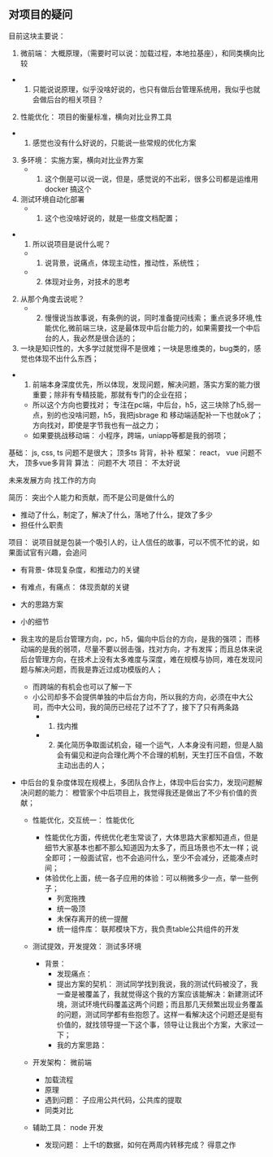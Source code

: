 ## 对项目的疑问


目前这块主要说：
1. 微前端： 大概原理，（需要时可以说：加载过程，本地拉基座），和同类横向比较
  -  1. 只能说说原理，似乎没啥好说的，也只有做后台管理系统用，我似乎也就会做后台的相关项目？
2. 性能优化： 项目的衡量标准，横向对比业界工具
  - 1. 感觉也没有什么好说的，只能说一些常规的优化方案 
3. 多环境： 实施方案，横向对比业界方案
   - 1. 这个倒是可以说一说，但是，感觉说的不出彩，很多公司都是运维用docker 搞这个
4. 测试环境自动化部署
   - 1. 这个也没啥好说的，就是一些度文档配置；


- 1. 所以说项目是说什么呢？
  - 1. 说背景，说痛点，体现主动性，推动性，系统性；
  - 2. 体现对业务，对技术的思考
2. 从那个角度去说呢？
   - 2. 慢慢说当故事说，有条例的说，同时准备提问线索； 重点说多环境,性能优化,微前端三块，这是最体现中后台能力的，如果需要找一个中后台的人，我必然是很合适的；
3. 一块是知识性的，大多学过就觉得不是很难；一块是思维类的，bug类的，感觉也体现不出什么东西；
  -  1. 前端本身深度优先，所以体现，发现问题，解决问题，落实方案的能力很重要；除非有专精技能，那就有专门的企业在招；
     -  所以这个方向也要找对； 专注在pc端，中后台，h5，这三块除了h5,弱一点，别的也没啥问题，h5，我把jsbrage 和 移动端适配补一下也就ok了；方向找对，即使是字节我也有一战之力；
     -  如果要挑战移动端： 小程序，跨端，uniapp等都是我的弱项；


基础： js, css, ts 问题不是很大； 顶多ts 背背，补补
框架： react， vue 问题不大， 顶多vue多背背
算法： 问题不大
项目： 不太好说


未来发展方向
找工作的方向



简历： 突出个人能力和贡献，而不是公司是做什么的
  - 推动了什么，制定了，解决了什么，落地了什么，提效了多少
  - 担任什么职责


项目： 说项目就是包装一个吸引人的，让人信任的故事，可以不慌不忙的说，如果面试官有兴趣，会追问
  - 有背景- 体现复杂度，和推动力的关键
  - 有难点，有痛点： 体现贡献的关键
  - 大的思路方案
  - 小的细节


- 我主攻的是后台管理方向，pc，h5，偏向中后台的方向，是我的强项； 而移动端的是我的弱项，尽量不要以弱击强，找对方向，才有发挥；而且总体来说后台管理方向，在技术上没有太多难度与深度，难在规模与协同，难在发现问题与解决问题，而我是靠近过成功模版的人；
  - 而跨端的有机会也可以了解一下
  - 小公司却多不会提供单独的中后台方向，所以我的方向，必须在中大公司，而中大公司，我的简历已经花了过不了了，接下了只有两条路
    - 1. 找内推
    - 2. 美化简历争取面试机会，碰一个运气，人本身没有问题，但是人脑会有偏见和逆向合理化两个不合理的机制，天生打压不自信，不敢主动出击的人；

- 中后台的复杂度体现在规模上，多团队合作上，体现中后台实力，发现问题解决问题的能力： 橙管家个中后项目上，我觉得我还是做出了不少有价值的贡献；
  - 性能优化，交互统一： 性能优化
    - 性能优化方面，传统优化老生常谈了，大体思路大家都知道点，但是细节大家基本也都不那么知道因为太多了，而且场景也不太一样；说全即可；一般面试官，也不会追问什么，至少不会减分，还能凑点时间；
    - 体验优化上面，统一各子应用的体验：可以稍微多少一点，举一些例子；
      - 列宽拖拽
      - 统一吸顶
      - 未保存离开的统一提醒
      - 统一组件库： 联邦模块下方，我负责table公共组件的开发
  - 测试提效，开发提效： 测试多环境
    - 背景： 
      - 发现痛点：
      - 提出方案的契机： 测试同学找到我说，我的测试代码被没了，我一查是被覆盖了，我就觉得这个我的方案应该能解决：新建测试环境，测试环境代码覆盖这两个问题；而且那几天频繁出现业务覆盖的问题，测试同学都有些抱怨了。这样一看解决这个问题还是挺有价值的，就找领导提一下这个事，领导让让我出个方案，大家过一下；
      - 我的方案思路：
        
        
  - 开发架构： 微前端
    - 加载流程
    - 原理
    - 遇到问题： 子应用公共代码，公共库的提取
    - 同类对比
  - 辅助工具： node 开发
    - 发现问题： 上千t的数据，如何在两周内转移完成？ 得意之作